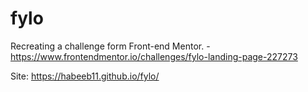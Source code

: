 # fylo
Recreating a challenge form Front-end Mentor. - https://www.frontendmentor.io/challenges/fylo-landing-page-227273


Site: https://habeeb11.github.io/fylo/
